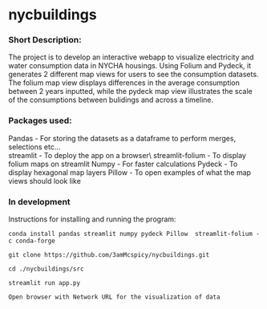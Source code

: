 # nycbuildings

### Short Description:

The project is to develop an interactive webapp to visualize electricity and water consumption data in NYCHA housings. Using Folium and Pydeck, it generates 2 different map views for users to see the consumption datasets. The folium map view displays differences in the average consumption between 2 years inputted, while the pydeck map view illustrates the scale of the consumptions between bulidings and across a timeline. 

### Packages used:
Pandas - For storing the datasets as a dataframe to perform merges, selections etc...\
streamlit - To deploy the app on a browser\ 
streamlit-folium - To display folium maps on streamlit
Numpy - For faster calculations
Pydeck - To display hexagonal map layers 
Pillow - To open examples of what the map views should look like

### In development

Instructions for installing and running the program:

```
conda install pandas streamlit numpy pydeck Pillow  streamlit-folium -c conda-forge 

git clone https://github.com/3amMcspicy/nycbuildings.git

cd ./nycbuildings/src

streamlit run app.py

Open browser with Network URL for the visualization of data
```
